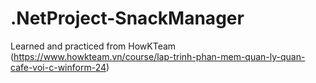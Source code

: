 # .NetProject-SnackManager
Learned and practiced from HowKTeam (https://www.howkteam.vn/course/lap-trinh-phan-mem-quan-ly-quan-cafe-voi-c-winform-24)
